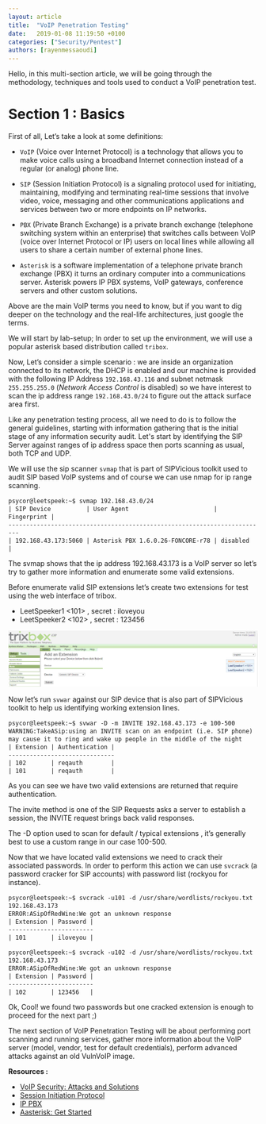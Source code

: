 ```yaml
---
layout: article
title:  "VoIP Penetration Testing"
date:   2019-01-08 11:19:50 +0100
categories: ["Security/Pentest"]
authors: [rayenmessaoudi]
---
```


Hello, in this multi-section article, we will be going through the methodology, techniques and tools used to conduct a VoIP penetration test.

# Section 1 : Basics

First of all, Let’s take a look at some definitions:
-   `VoIP` (Voice over Internet Protocol) is a technology that allows you to make voice calls using a broadband Internet connection instead of a regular (or analog) phone line.
    

  

-   `SIP` (Session Initiation Protocol) is a signaling protocol used for initiating, maintaining, modifying and terminating real-time sessions that involve video, voice, messaging and other communications applications and services between two or more endpoints on IP networks.
    

  

-   `PBX` (Private Branch Exchange) is a private branch exchange (telephone switching system within an enterprise) that switches calls between VoIP (voice over Internet Protocol or IP) users on local lines while allowing all users to share a certain number of external phone lines.
    

  
- `Asterisk` is a software implementation of a telephone private branch exchange (PBX) it turns an ordinary computer into a communications server. Asterisk powers IP PBX systems, VoIP gateways, conference servers and other custom solutions.

Above are the main VoIP terms you need to know, but if you want to dig deeper on the technology and the real-life architectures, just google the terms.

We will start by lab-setup; In order to set up the environment, we will use a popular asterisk based distribution called `tribox`. 

Now, Let’s consider a simple scenario : we are inside an organization connected to its network, the DHCP is enabled and our machine is provided with the following IP Address `192.168.43.116` and subnet netmask `255.255.255.0` (*Network Access Control* is disabled) so we have interest to scan the ip address range `192.168.43.0/24` to figure out the attack surface area first.

Like any penetration testing process, all we need to do is to follow the general guidelines, starting with information gathering that is the initial stage of any information security audit. Let's start by identifying the SIP Server against ranges of ip address space then ports scanning as usual, both TCP and UDP.

We will use the sip scanner `svmap` that is part of SIPVicious toolkit used to audit SIP based VoIP systems and of course we can use nmap for ip range scanning.

```console
psycor@leetspeek:~$ svmap 192.168.43.0/24
| SIP Device          | User Agent                        | Fingerprint |
-------------------------------------------------------------------------
| 192.168.43.173:5060 | Asterisk PBX 1.6.0.26-FONCORE-r78 | disabled    |

```

The svmap shows that the ip address 192.168.43.173 is a VoIP server so let’s try to gather more information and enumerate some valid extensions.

Before enumerate valid SIP extensions let’s create two extensions for test using the web interface of tribox.

-   LeetSpeeker1 <101> , secret : iloveyou   
-   LeetSpeeker2 <102> , secret : 123456

![Create extensions](/assets/img/rayenmessaoudi/VoIP%20Penetration%20Testing/2.png)

Now let’s run `svwar` against our SIP device that is also part of SIPVicious toolkit to help us identifying working extension lines.

```console
psycor@leetspeek:~$ svwar -D -m INVITE 192.168.43.173 -e 100-500
WARNING:TakeASip:using an INVITE scan on an endpoint (i.e. SIP phone) may cause it to ring and wake up people in the middle of the night
| Extension | Authentication |
------------------------------
| 102       | reqauth        |
| 101       | reqauth        |
```
As you can see we have two valid extensions are returned that require authentication.

The invite method is one of the SIP Requests asks a server to establish a session, the INVITE request brings back valid responses. 

The -D option used to scan for default / typical extensions , it’s generally best to use a custom range in our case 100-500.

Now that we have located valid extensions we need to crack their associated passwords. In order to perform this action we can use `svcrack` (a password cracker for SIP accounts) with password list (rockyou for instance).

```console
psycor@leetspeek:~$ svcrack -u101 -d /usr/share/wordlists/rockyou.txt 192.168.43.173
ERROR:ASipOfRedWine:We got an unknown response
| Extension | Password |
------------------------
| 101       | iloveyou |
```

```console
psycor@leetspeek:~$ svcrack -u102 -d /usr/share/wordlists/rockyou.txt 192.168.43.173
ERROR:ASipOfRedWine:We got an unknown response
| Extension | Password |
------------------------
| 102       | 123456   |

```
Ok, Cool! we found two passwords but one cracked extension is enough to proceed for the next part ;)

  

The next section of VoIP Penetration Testing will be about performing port scanning and running services, gather more information about the VoIP server (model, vendor, test for default credentials), perform advanced attacks against an old VulnVoIP image.

**Resources :**
- [VoIP Security: Attacks and Solutions](https://www.researchgate.net/publication/220449868_VoIP_Security_-_Attacks_and_Solutions)
- [Session Initiation Protocol](https://searchunifiedcommunications.techtarget.com/definition/Session-Initiation-Protocol)
- [IP PBX](https://searchunifiedcommunications.techtarget.com/definition/IP-PBX)
- [Aasterisk: Get Started](https://www.asterisk.org/get-started)
